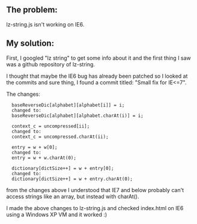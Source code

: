## The problem:
lz-string.js isn't working on IE6.
## My solution:
First, I googled "lz string" to get some info about it and the first thing I saw was a github repository of lz-string.

I thought that maybe the IE6 bug has already been patched so I looked at the commits and sure thing, I found a commit titled: "Small fix for IE<=7".

The changes:

      baseReverseDic[alphabet][alphabet[i]] = i;
      changed to:
      baseReverseDic[alphabet][alphabet.charAt(i)] = i;
      
      context_c = uncompressed[ii];
      changed to:
      context_c = uncompressed.charAt(ii);
      
      entry = w + w[0];
      changed to:
      entry = w + w.charAt(0);
      
      dictionary[dictSize++] = w + entry[0];
      changed to:
      dictionary[dictSize++] = w + entry.charAt(0);
     
from the changes above I understood that IE7 and below probably can't access strings like an array, but instead with charAt().

I made the above changes to lz-string.js and checked index.html on IE6 using a Windows XP VM and it worked :)
